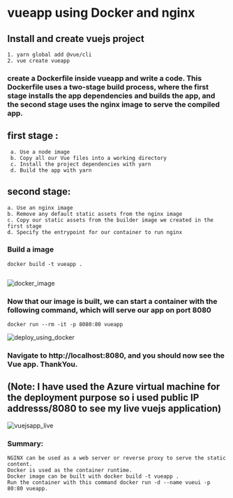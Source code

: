 # vueapp using Docker and nginx

## Install and create vuejs project
```
1. yarn global add @vue/cli
2. vue create vueapp

```

### create a Dockerfile inside vueapp and write a code. This Dockerfile uses a two-stage build process, where the first stage installs the app dependencies and builds the app, and the second stage uses the nginx image to serve the compiled app.

## first stage :
```
 a. Use a node image
 b. Copy all our Vue files into a working directory
 c. Install the project dependencies with yarn
 d. Build the app with yarn
 ```
## second stage:
```
a. Use an nginx image
b. Remove any default static assets from the nginx image
c. Copy our static assets from the builder image we created in the first stage
d. Specify the entrypoint for our container to run nginx
```

### Build a image 
```
docker build -t vueapp .


```
![docker_image](https://user-images.githubusercontent.com/49742337/228188287-cd503f23-ae6e-4510-9812-4bb8dbf33025.PNG)

### Now that our image is built, we can start a container with the following command, which will serve our app on port 8080
```
docker run --rm -it -p 8080:80 vueapp
```
![deploy_using_docker](https://user-images.githubusercontent.com/49742337/228188674-3ee88b6d-f560-440a-80ad-d24107640bd7.PNG)
### Navigate to http://localhost:8080, and you should now see the Vue app. ThankYou.

## (Note: I have used the Azure virtual machine for the deployment purpose so i used public IP addresss/8080 to see my live vuejs application)
![vuejsapp_live](https://user-images.githubusercontent.com/49742337/228189343-d8e84f2f-71c2-41e2-b425-732e99f9c35e.PNG)


### Summary:
```
NGINX can be used as a web server or reverse proxy to serve the static content.
Docker is used as the container runtime.
Docker image can be built with docker build -t vueapp .
Run the container with this command docker run -d --name vueui -p 80:80 vueapp.
```
